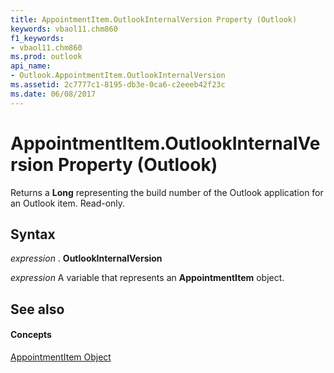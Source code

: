 ```yaml
---
title: AppointmentItem.OutlookInternalVersion Property (Outlook)
keywords: vbaol11.chm860
f1_keywords:
- vbaol11.chm860
ms.prod: outlook
api_name:
- Outlook.AppointmentItem.OutlookInternalVersion
ms.assetid: 2c7777c1-8195-db3e-0ca6-c2eeeb42f23c
ms.date: 06/08/2017
---
```



# AppointmentItem.OutlookInternalVersion Property (Outlook)

Returns a  **Long** representing the build number of the Outlook application for an Outlook item. Read-only.


## Syntax

 _expression_ . **OutlookInternalVersion**

 _expression_ A variable that represents an **AppointmentItem** object.


## See also


#### Concepts


[AppointmentItem Object](Outlook.AppointmentItem.md)

